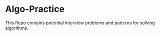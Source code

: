 # Algo-Practice

This Repo contains potential interview problems and patterns for solving algorithms. 
